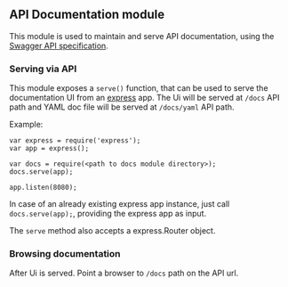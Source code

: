 ## API Documentation module

This module is used to maintain and serve API documentation, using the [Swagger API specification](http://swagger.io).

### Serving via API

This module exposes a `serve()` function, that can be used to serve the documentation UI from an [express](http://expressjs.com/) app.
The Ui will be served at `/docs` API path and YAML doc file will be served at `/docs/yaml` API path.

Example:

    var express = require('express');
    var app = express();

    var docs = require(<path to docs module directory>);
    docs.serve(app);

    app.listen(8080);

In case of an already existing express app instance, just call `docs.serve(app);`, providing the express app as input.

The `serve` method also accepts a express.Router object.

### Browsing documentation

After Ui is served. Point a browser to `/docs` path on the API url.

